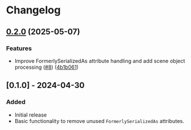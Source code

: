 # Changelog

## [0.2.0](https://github.com/hatayama/CleanFormerlySerializedAs/compare/v0.1.4...v0.2.0) (2025-05-07)


### Features

* Improve FormerlySerializedAs attribute handling and add scene object processing ([#8](https://github.com/hatayama/CleanFormerlySerializedAs/issues/8)) ([4b1b061](https://github.com/hatayama/CleanFormerlySerializedAs/commit/4b1b061927eca4f66786d9e576ac5037899b968e))

## [0.1.0] - 2024-04-30

### Added
- Initial release
- Basic functionality to remove unused `FormerlySerializedAs` attributes.
